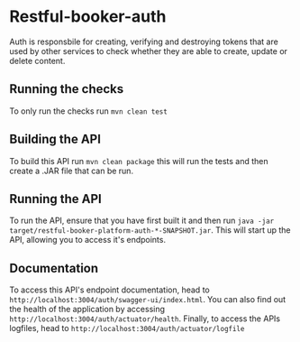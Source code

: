 # Restful-booker-auth

Auth is responsbile for creating, verifying and destroying tokens that are used by other services to check whether they are able to create, update or delete content.

## Running the checks

To only run the checks run ```mvn clean test```

## Building the API

To build this API run ```mvn clean package``` this will run the tests and then create a .JAR file that can be run.

## Running the API

To run the API, ensure that you have first built it and then run ```java -jar target/restful-booker-platform-auth-*-SNAPSHOT.jar```. This will start up the API, allowing you to access it's endpoints.

## Documentation

To access this API's endpoint documentation, head to ```http://localhost:3004/auth/swagger-ui/index.html```. You can also find out the health of the application by accessing ```http://localhost:3004/auth/actuator/health```. Finally, to access the APIs logfiles, head to ```http://localhost:3004/auth/actuator/logfile```